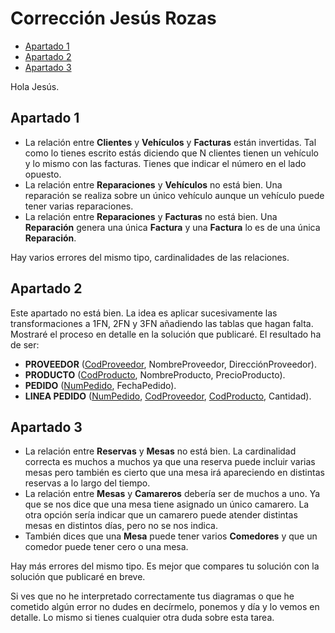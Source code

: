 # Corrección Jesús Rozas

<!-- toc -->

* [Apartado 1](#apartado-1)
* [Apartado 2](#apartado-2)
* [Apartado 3](#apartado-3)

<!-- tocstop -->

Hola Jesús.

## Apartado 1

* La relación entre **Clientes** y **Vehículos** y **Facturas** están invertidas. Tal como lo tienes escrito estás diciendo que N clientes tienen un vehículo y lo mismo con las facturas. Tienes que indicar el número en el lado opuesto.
* La relación entre **Reparaciones** y **Vehículos** no está bien. Una reparación se realiza sobre un único vehículo aunque un vehículo puede tener varias reparaciones.
* La relación entre **Reparaciones** y **Facturas** no está bien. Una **Reparación** genera una única **Factura** y una **Factura** lo es de una única **Reparación**.

Hay varios errores del mismo tipo, cardinalidades de las relaciones.

## Apartado 2

Este apartado no está bien. La idea es aplicar sucesivamente las transformaciones a 1FN, 2FN y 3FN añadiendo las tablas que hagan falta. Mostraré el proceso en detalle en la solución que publicaré. El resultado ha de ser:

* **PROVEEDOR** (<ins>CodProveedor</ins>, NombreProveedor, DirecciónProveedor).
* **PRODUCTO** (<ins>CodProducto</ins>, NombreProducto, PrecioProducto).
* **PEDIDO** (<ins>NumPedido</ins>, FechaPedido).
* **LINEA PEDIDO** (<ins>NumPedido</ins>, <ins>CodProveedor</ins>, <ins>CodProducto</ins>, Cantidad).

## Apartado 3

* La relación entre **Reservas** y **Mesas** no está bien. La cardinalidad correcta es muchos a muchos ya que una reserva puede incluir varias mesas pero también es cierto que una mesa irá apareciendo en distintas reservas a lo largo del tiempo.
* La relación entre **Mesas** y **Camareros** debería ser de muchos a uno. Ya que se nos dice que una mesa tiene asignado un único camarero. La otra opción sería indicar que un camarero puede atender distintas mesas en distintos días, pero no se nos indica.
* También dices que una **Mesa** puede tener varios **Comedores** y que un comedor puede tener cero o una mesa.

Hay más errores del mismo tipo. Es mejor que compares tu solución con la solución que publicaré en breve.

Si ves que no he interpretado correctamente tus diagramas o que he cometido algún error no dudes en decírmelo, ponemos y día y lo vemos en detalle. Lo mismo si tienes cualquier otra duda sobre esta tarea.
